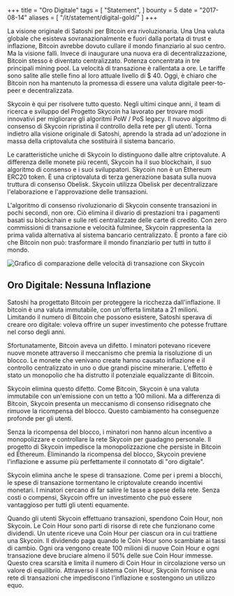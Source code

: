 +++
title = "Oro Digitale"
tags = [
    "Statement",
]
bounty = 5
date = "2017-08-14"
aliases = [
	"/it/statement/digital-gold/"
]
+++

La visione originale di Satoshi per Bitcoin era rivoluzionaria. Una Una valuta globale che
esisteva sovranazionalmente e fuori dalla portata di trust e inflazione, Bitcoin avrebbe dovuto cullare il
mondo finanziario al suo centro. Ma la visione fallì. Invece di inaugurare una nuova era di
decentralizzazione, Bitcoin stesso è diventato centralizzato. Potenza concentrata in tre principali
mining pool. La velocità di transazione è rallentata a ore. Le tariffe sono salite alle stelle fino al loro attuale livello di $ 40.
Oggi, è chiaro che Bitcoin non ha mantenuto la promessa di essere una valuta digitale peer-to-peer e decentralizzata.

Skycoin è qui per risolvere tutto questo. Negli ultimi cinque anni, il team di ricerca e sviluppo del Progetto Skycoin
ha lavorato per trovare modi innovativi per migliorare gli algoritmi PoW / PoS legacy.
Il nuovo algoritmo di consenso di Skycoin ripristina il controllo della rete per gli utenti. Torna indietro
alla visione originale di Satoshi, aprendo la strada ad un'adozione in massa della criptovaluta che
sostituirà il sistema bancario.

Le caratteristiche uniche di Skycoin lo distinguono dalle altre criptovalute. A differenza delle monete più recenti,
Skycoin ha il suo blockchain, il suo algoritmo di consenso e i suoi sviluppatori. Skycoin non è un
Ethereum ERC20 token. È una criptovaluta di terza generazione basata sulla nuova truttura di consenso
Obelisk. Skycoin utilizza Obelisk per decentralizzare l'elaborazione e l'approvazione delle transazioni.

L'algoritmo di consenso rivoluzionario di Skycoin consente transazioni in pochi secondi, non ore.
Ciò elimina il divario di prestazioni tra i pagamenti basati su blockchain e sulle reti centralizzate delle carte di credito.
Con zero commissioni di transazione e velocità fulminee, Skycoin rappresenta la
prima valida alternativa al sistema bancario centralizzato. È pronto a fare ciò che Bitcoin non può:
trasformare il mondo finanziario per tutti in tutto il mondo.

![Grafico di comparazione delle velocità di transazione con Skycoin](https://i.imgur.com/i0KNIIr.jpg)

## Oro Digitale: Nessuna Inflazione

Satoshi ha progettato Bitcoin per proteggere la ricchezza dall'inflazione. Il bitcoin è una valuta immutabile,
con un'offerta limitata a 21 milioni. Limitando il numero di Bitcoin che possono esistere,
Satoshi sperava di creare oro digitale: voleva offrire un super investimento che potesse
fruttare nel corso degli anni.

Sfortunatamente, Bitcoin aveva un difetto. I minatori potevano ricevere nuove monete attraverso il
meccanismo che premia la risoluzione di un blocco. Le monete che venivano create hanno causato inflazione e il controllo
centralizzato in uno o due grandi piscine minerarie. L'effetto è stato un monopolio che ha distrutto il potenziale
equalizzante di Bitcoin.

Skycoin elimina questo difetto. Come Bitcoin, Skycoin è una valuta immutabile con un'emissione
con un tetto a 100 milioni. Ma a differenza di Bitcoin, Skycoin presenta un meccanismo di consenso ridisegnato
che rimuove la ricompensa del blocco. Questo cambiamento ha conseguenze profonde per gli utenti.

Senza la ricompensa del blocco, i minatori non hanno alcun incentivo a monopolizzare e controllare la rete Skycoin
per guadagno personale. Il progetto di Skycoin impedisce la monopolizzazione che persiste in
Bitcoin ed Ethereum. Eliminando la ricompensa del blocco, Skycoin previene l'inflazione e assume più perfettamente
il connotato di "oro digitale".

Skycoin elimina anche le spese di transazione. Come per i premi a blocchi, le spese di transazione tormentano le
criptovalute creando incentivi monetari. I minatori cercano di far salire le tasse a spese
della rete. Senza costi o compensi, Skycoin offre un investimento che può essere vantaggioso per
tutti gli utenti equamente.

Quando gli utenti Skycoin effettuano transazioni, spendono Coin Hour, non Skycoin. Le Coin Hour sono
parti di risorse di rete che funzionano come dividendi. Un utente riceve una Coin Hour per ciascun
ora in cui trattiene una Skycoin. Il dividendo paga quando le Coin Hour sono scambiate ai tassi di cambio.
Ogni ora vengono create 100 milioni di nuove Coin Hour e ogni transazione deve bruciare almeno il
50% delle sue Coin Hour immesse. Questo crea scarsità e limita il numero di Coin Hour in
circolazione verso un valore di equilibrio. Attraverso il sistema Coin Hour, Skycoin fornisce una rete di
transazioni che impediscono l'inflazione e sostengono un utilizzo equo.
